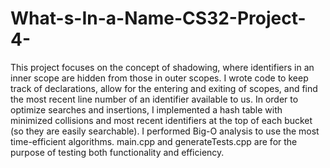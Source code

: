 # What-s-In-a-Name-CS32-Project-4-
This project focuses on the concept of shadowing, where identifiers in an inner scope are hidden from those in outer scopes. I wrote code to keep track of declarations, allow for the entering and exiting of scopes, and find the most recent line number of an identifier available to us. In order to optimize searches and insertions, I implemented a hash table with minimized collisions and most recent identifiers at the top of each bucket (so they are easily searchable). I performed Big-O analysis to use the most time-efficient algorithms. main.cpp and generateTests.cpp are for the purpose of testing both functionality and efficiency.
